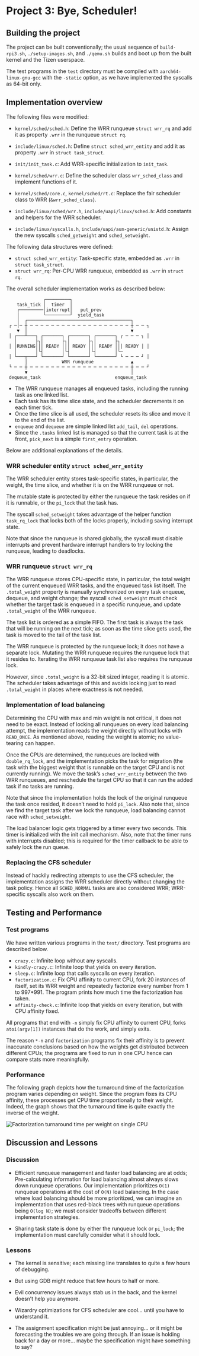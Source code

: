 # Project 3: Bye, Scheduler!

## Building the project

The project can be built conventionally; the usual sequence of
`build-rpi3.sh`, `./setup-images.sh`, and `./qemu.sh` builds and boot
up from the built kernel and the Tizen userspace.

The test programs in the `test` directory must be compiled with
`aarch64-linux-gnu-gcc` with the `-static` option, as we have
implemented the syscalls as 64-bit only.

## Implementation overview

The following files were modified:

- `kernel/sched/sched.h`: Define the WRR runqueue `struct wrr_rq` and
  add it as property `.wrr` in the runqueue `struct rq`.
- `include/linux/sched.h`: Define `struct sched_wrr_entity` and add it
  as property `.wrr` in `struct task_struct`.
- `init/init_task.c`: Add WRR-specific initialization to `init_task`.

- `kernel/sched/wrr.c`: Define the scheduler class `wrr_sched_class`
  and implement functions of it.
- `kernel/sched/core.c`, `kernel/sched/rt.c`: Replace the fair
  scheduler class to WRR (`&wrr_sched_class`).

- `include/linux/sched/wrr.h`, `include/uapi/linux/sched.h`: Add
  constants and helpers for the WRR scheduler.
- `include/linux/syscalls.h`, `include/uapi/asm-generic/unistd.h`:
  Assign the new syscalls `sched_getweight` and `sched_setweight`.

The following data structures were defined:

- `struct sched_wrr_entity`: Task-specific state, embedded as `.wrr`
  in `struct task_struct`.
- `struct wrr_rq`: Per-CPU WRR runqueue, embedded as `.wrr` in `struct rq`.

The overall scheduler implementation works as described below:

```
              ┌─────────┐
    task_tick │  timer  │
    ┌─────────│interrupt│   put_prev
    │         └─────────┘  yield_task
    │  ┌───────────────────────────────────────┐
 ┌ ─│─ ┼ ─ ─ ─ ─ ─ ─ ─ ─ ─ ─ ─ ─ ─ ─ ─ ─ ─ ─ ─ ┼ ─ ─ ┐
    ▼  │                                       ▼
 │ ┌───┴───┐ ┌───────┐ ┌───────┐ ┌───────┐ ┌ ─ ─ ─ ┐ │
   │       ├┐│       ├┐│       ├┐│       ├┐
 │ │RUNNING│││ READY │││ READY │││ READY │││ READY │ │
   │       │└┤       │└┤       │└┤       │└─
 │ └───┬───┘ └───────┘ └───────┘ └───────┘ └ ─ ─ ─ ┘ │
       │             WRR runqueue              ▲
 └ ─ ─ ┼ ─ ─ ─ ─ ─ ─ ─ ─ ─ ─ ─ ─ ─ ─ ─ ─ ─ ─ ─ ┼ ─ ─ ┘
       ▼                                       │
 dequeue_task                            enqueue_task

```

- The WRR runqueue manages all enqueued tasks, including the running
  task as one linked list.
- Each task has its time slice state, and the scheduler decrements it
  on each timer tick.
- Once the time slice is all used, the scheduler resets its slice and
  move it to the end of the list.
- `enqueue` and `dequeue` are simple linked list `add_tail`, `del`
  operations.
- Since the `.tasks` linked list is managed so that the current task is
  at the front, `pick_next` is a simple `first_entry` operation.

Below are additional explanations of the details.

### WRR scheduler entity `struct sched_wrr_entity`

The WRR scheduler entity stores task-specific states, in particular,
the weight, the time slice, and whether it is on the WRR runqueue or
not.

The mutable state is protected by either the runqueue the task resides
on if it is runnable, or the `pi_lock` that the task has.

The syscall `sched_setweight` takes advantage of the helper function
`task_rq_lock` that locks both of the locks properly, including saving
interrupt state.

Note that since the runqueue is shared globally, the syscall must
disable interrupts and prevent hardware interrupt handlers to try
locking the runqueue, leading to deadlocks.

### WRR runqueue `struct wrr_rq`

The WRR runqueue stores CPU-specific state, in particular, the total
weight of the current enqueued WRR tasks, and the enqueued task list
itself. The `.total_weight` property is manually synchronized on every
task enqueue, dequeue, and weight change; the syscall
`sched_setweight` must check whether the target task is enqueued in a
specific runqueue, and update `.total_weight` of the WRR runqueue.

The task list is ordered as a simple FIFO. The first task is always
the task that will be running on the next tick; as soon as the time
slice gets used, the task is moved to the tail of the task list.

The WRR runqueue is protected by the runqueue lock; it does not have a
separate lock. Mutating the WRR runqueue requires the runqueue lock
that it resides to. Iterating the WRR runqueue task list also requires
the runqueue lock.

However, since `.total_weight` is a 32-bit sized integer, reading it
is atomic. The scheduler takes advantage of this and avoids locking
just to read `.total_weight` in places where exactness is not needed.

### Implementation of load balancing

Determining the CPU with max and min weight is not critical, it does
not need to be exact. Instead of locking all runqueues on every load
balancing attempt, the implementation reads the weight directly
without locks with `READ_ONCE`. As mentioned above, reading the weight
is atomic; no value-tearing can happen.

Once the CPUs are determined, the runqueues are locked with
`double_rq_lock`, and the implementation picks the task for migration
(the task with the biggest weight that is runnable on the target CPU
and is not currently running). We move the task’s `sched_wrr_entity`
between the two WRR runqueues, and reschedule the target CPU so that
it can run the added task if no tasks are running.

Note that since the implementation holds the lock of the original
runqueue the task once resided, it doesn’t need to hold `pi_lock`.
Also note that, since we find the target task after we lock the
runqueue, load balancing cannot race with `sched_setweight`.

The load balancer logic gets triggered by a timer every two seconds.
This timer is initialized with the init call mechanism. Also, note
that the timer runs with interrupts disabled; this is required for the
timer callback to be able to safely lock the run queue.

### Replacing the CFS scheduler

Instead of hackily redirecting attempts to use the CFS scheduler, the
implementation assigns the WRR scheduler directly without changing the
task policy. Hence all `SCHED_NORMAL` tasks are also considered WRR;
WRR-specific syscalls also work on them.

## Testing and Performance

### Test programs

We have written various programs in the `test/` directory. Test
programs are described below.

- `crazy.c`: Infinite loop without any syscalls.
- `kindly-crazy.c`: Infinite loop that yields on every iteration.
- `sleep.c`: Infinite loop that calls syscalls on every iteration.
- `factorization.c`: Fix CPU affinity to current CPU, fork 20
  instances of itself, set its WRR weight and repeatedly factorize
  every number from 1 to 997*991. The program prints how much time the
  factorization has taken.
- `affinity-check.c`: Infinite loop that yields on every iteration,
  but with CPU affinity fixed.

All programs that end with `-n` simply fix CPU affinity to current
CPU, forks `atoi(argv[1])` instances that do the work, and simply
exits.

The reason `*-n` and `factorization` programs fix their affinity is to
prevent inaccurate conclusions based on how the weights get
distributed between different CPUs; the programs are fixed to run in
one CPU hence can compare stats more meaningfully.


### Performance

The following graph depicts how the turnaround time of the
factorization program varies depending on weight. Since the program
fixes its CPU affinity, these processes get CPU time proportionally to
their weight. Indeed, the graph shows that the turnaround time is
quite exactly the inverse of the weight.

![Factorization turnaround time per weight on single CPU](https://user-images.githubusercontent.com/37990858/169116555-55b06740-deaa-4d2a-9265-f1df5ca01127.png)

## Discussion and Lessons

### Discussion

- Efficient runqueue management and faster load balancing are at odds;
  Pre-calculating information for load balancing almost always slows
  down runqueue operations. Our implementation prioritizes `O(1)`
  runqueue operations at the cost of `O(N)` load balancing. In the
  case where load balancing should be more prioritized, we can imagine
  an implementation that uses red-black trees with runqueue operations
  being `O(log N)`; we must consider tradeoffs between different
  implementation strategies.

- Sharing task state is done by either the runqueue lock or `pi_lock`;
  the implementation must carefully consider what it should lock.

### Lessons

- The kernel is sensitive; each missing line translates to quite a few
  hours of debugging.
- But using GDB might reduce that few hours to half or more.
- Evil concurrency issues always stab us in the back, and the kernel
  doesn’t help you anymore.
- Wizardry optimizations for CFS scheduler are cool… until you have to
  understand it.

- The assignment specification might be just annoying… or it might be
  forecasting the troubles we are going through. If an issue is
  holding back for a day or more… maybe the specification might have
  something to say?
